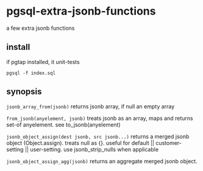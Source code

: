 # pgsql-extra-jsonb-functions

a few extra jsonb functions

## install

if pgtap installed, it unit-tests
```
pgsql -f index.sql
```

## synopsis

`jsonb_array_from(jsonb)` returns jsonb array, if null an empty array

`from_jsonb(anyelement, jsonb)` treats jsonb as an array, maps and returns set-of anyelement. see to_jsonb(anyelement)

`jsonb_object_assign(dest jsonb, src jsonb...)` returns a merged jsonb object (Object.assign). treats null as {}. useful for default || customer-setting || user-setting. use jsonb_strip_nulls when applicable

`jsonb_object_assign_agg(jsonb)` returns an aggregate merged jsonb object.

